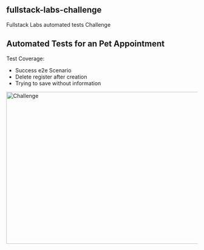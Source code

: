 ## fullstack-labs-challenge
Fullstack Labs automated tests Challenge

## Automated Tests for an Pet Appointment

Test Coverage:

- Success e2e Scenario
- Delete register after creation
- Trying to save without information

<div align="left">
  <img align="left" alt="Challenge" height="400" width="600" src="https://i.ibb.co/RgtLJDm/challenge.png">
</div>
